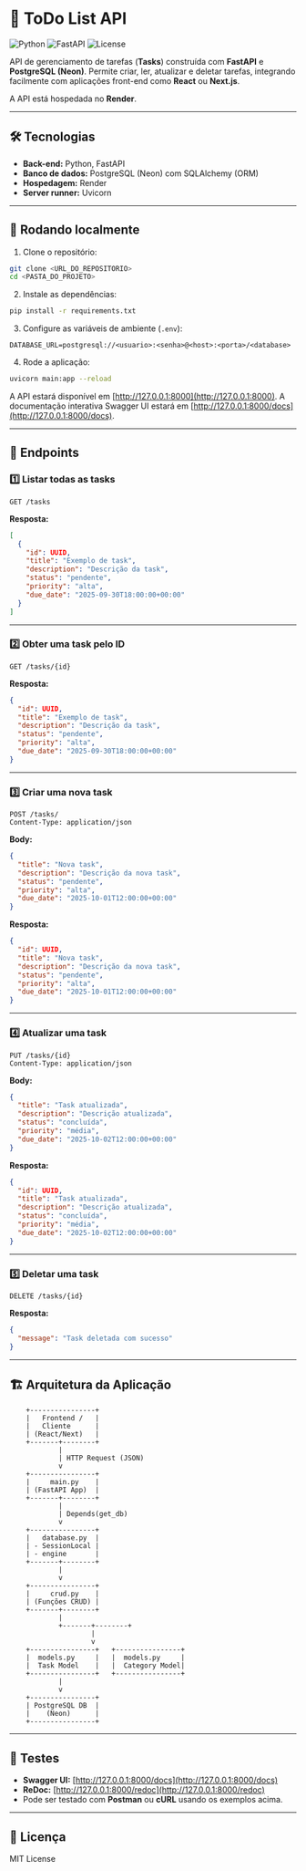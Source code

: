# 📝 ToDo List API 

![Python](https://img.shields.io/badge/python-3.11-blue)
![FastAPI](https://img.shields.io/badge/FastAPI-0.100.0-green)
![License](https://img.shields.io/badge/license-MIT-lightgrey)

API de gerenciamento de tarefas (**Tasks**) construída com **FastAPI** e **PostgreSQL (Neon)**. Permite criar, ler, atualizar e deletar tarefas, integrando facilmente com aplicações front-end como **React** ou **Next.js**.

A API está hospedada no **Render**.

---

## 🛠 Tecnologias

* **Back-end:** Python, FastAPI
* **Banco de dados:** PostgreSQL (Neon) com SQLAlchemy (ORM)
* **Hospedagem:** Render
* **Server runner:** Uvicorn

---

## 🚀 Rodando localmente

1. Clone o repositório:

```bash
git clone <URL_DO_REPOSITORIO>
cd <PASTA_DO_PROJETO>
```

2. Instale as dependências:

```bash
pip install -r requirements.txt
```

3. Configure as variáveis de ambiente (`.env`):

```
DATABASE_URL=postgresql://<usuario>:<senha>@<host>:<porta>/<database>
```

4. Rode a aplicação:

```bash
uvicorn main:app --reload
```

A API estará disponível em [http://127.0.0.1:8000](http://127.0.0.1:8000).
A documentação interativa Swagger UI estará em [http://127.0.0.1:8000/docs](http://127.0.0.1:8000/docs).

---

## 📌 Endpoints

### 1️⃣ Listar todas as tasks

```http
GET /tasks
```

**Resposta:**

```json
[
  {
    "id": UUID,
    "title": "Exemplo de task",
    "description": "Descrição da task",
    "status": "pendente",
    "priority": "alta",
    "due_date": "2025-09-30T18:00:00+00:00"
  }
]
```

---

### 2️⃣ Obter uma task pelo ID

```http
GET /tasks/{id}
```

**Resposta:**

```json
{
  "id": UUID,
  "title": "Exemplo de task",
  "description": "Descrição da task",
  "status": "pendente",
  "priority": "alta",
  "due_date": "2025-09-30T18:00:00+00:00"
}
```

---

### 3️⃣ Criar uma nova task

```http
POST /tasks/
Content-Type: application/json
```

**Body:**

```json
{
  "title": "Nova task",
  "description": "Descrição da nova task",
  "status": "pendente",
  "priority": "alta",
  "due_date": "2025-10-01T12:00:00+00:00"
}
```

**Resposta:**

```json
{
  "id": UUID,
  "title": "Nova task",
  "description": "Descrição da nova task",
  "status": "pendente",
  "priority": "alta",
  "due_date": "2025-10-01T12:00:00+00:00"
}
```

---

### 4️⃣ Atualizar uma task

```http
PUT /tasks/{id}
Content-Type: application/json
```

**Body:**

```json
{
  "title": "Task atualizada",
  "description": "Descrição atualizada",
  "status": "concluída",
  "priority": "média",
  "due_date": "2025-10-02T12:00:00+00:00"
}
```

**Resposta:**

```json
{
  "id": UUID,
  "title": "Task atualizada",
  "description": "Descrição atualizada",
  "status": "concluída",
  "priority": "média",
  "due_date": "2025-10-02T12:00:00+00:00"
}
```

---

### 5️⃣ Deletar uma task

```http
DELETE /tasks/{id}
```

**Resposta:**

```json
{
  "message": "Task deletada com sucesso"
}
```

---

## 🏗 Arquitetura da Aplicação

```
    +----------------+
    |   Frontend /   |
    |   Cliente      |
    | (React/Next)   |
    +-------+--------+
            |
            | HTTP Request (JSON)
            v
    +----------------+
    |     main.py    |
    | (FastAPI App)  |
    +-------+--------+
            |
            | Depends(get_db)
            v
    +----------------+
    |   database.py  |
    | - SessionLocal |
    | - engine       |
    +-------+--------+
            |
            v
    +----------------+
    |     crud.py    |
    | (Funções CRUD) |
    +-------+--------+
            |
            +-------+--------+
                    |
                    v
    +----------------+   +----------------+
    |  models.py     |   |  models.py     |
    |  Task Model    |   |  Category Model|
    +----------------+   +----------------+
            |
            v
    +----------------+
    | PostgreSQL DB  |
    |    (Neon)      |
    +----------------+
```

---

## 🧪 Testes

* **Swagger UI:** [http://127.0.0.1:8000/docs](http://127.0.0.1:8000/docs)
* **ReDoc:** [http://127.0.0.1:8000/redoc](http://127.0.0.1:8000/redoc)
* Pode ser testado com **Postman** ou **cURL** usando os exemplos acima.

---

## 📄 Licença

MIT License
